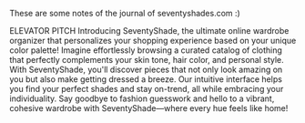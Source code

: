 These are some notes of the journal of seventyshades.com :)

ELEVATOR PITCH
Introducing SeventyShade, the ultimate online wardrobe organizer that personalizes your shopping experience based on your unique color palette! Imagine effortlessly browsing a curated catalog of clothing that perfectly complements your skin tone, hair color, and personal style. With SeventyShade, you'll discover pieces that not only look amazing on you but also make getting dressed a breeze. Our intuitive interface helps you find your perfect shades and stay on-trend, all while embracing your individuality. Say goodbye to fashion guesswork and hello to a vibrant, cohesive wardrobe with SeventyShade—where every hue feels like home!

